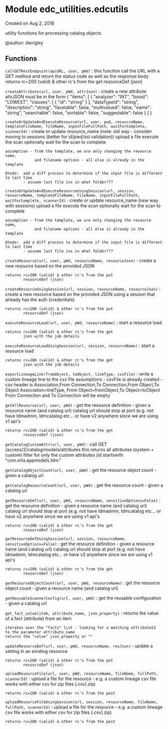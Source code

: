 Module edc_utilities.edcutils
=============================
Created on Aug 2, 2018

utility functions for processing catalog objects

@author: dwrigley

Functions
---------

    
`callGETRestEndpoint(apiURL, user, pWd)`
:   this function call the URL  with a GET method and return the status code
    as well as the response body
    returns rc=200 (valid) & other rc's from the get
            resourceDef (json)

    
`createAttribute(url, user, pWd, attrJson)`
:   create a new attribute
    attrJSON must be in the form
        {
          "items": [
            {
              "analyzer": "INT",
              "boost": "LOWEST",
              "classes": [
                {
                  "id": "string"
                }
              ],
              "dataTypeId": "string",
              "description": "string",
              "facetable": false,
              "multivalued": false,
              "name": "string",
              "searchable": false,
              "sortable": false,
              "suggestable": false
            }
          ]
        }

    
`createOrUpdateAndExecuteResource(url, user, pwd, resourceName, templateFileName, fileName, inputFileFullPath, waitForComplete, scannerId)`
:   create or update resource_name   (note: old way - consider moving to sessions (better for id/pwd/ssl validation))
    upload a file
    execute the scan
    optionally wait for the scan to complete
    
    assumption - from the template, we are only changing the resource name,
                 and filename options - all else is already in the template
    
    @todo:  add a diff process to determine if the input file is different to last time
            - assume last file ins in what folder???

    
`createOrUpdateAndExecuteResourceUsingSession(url, session, resourceName, templateFileName, fileName, inputFileFullPath, waitForComplete, scannerId)`
:   create or update resource_name  (new way with sessions)
    upload a file
    execute the scan
    optionally wait for the scan to complete
    
    assumption - from the template, we are only changing the resource name,
                 and filename options - all else is already in the template
    
    @todo:  add a diff process to determine if the input file is different to last time
            - assume last file ins in what folder???

    
`createResource(url, user, pWd, resourceName, resourceJson)`
:   create a new resource based on the provided JSON
    
    returns rc=200 (valid) & other rc's from the put
            resourceDef (json)

    
`createResourceUsingSession(url, session, resourceName, resourceJson)`
:   create a new resource based on the provided JSON
    using a session that already has the auth (credentials)
    
    returns rc=200 (valid) & other rc's from the put
            resourceDef (json)

    
`executeResourceLoad(url, user, pWd, resourceName)`
:   start a resource load
    
    returns rc=200 (valid) & other rc's from the get
            json with the job details

    
`executeResourceLoadUsingSession(url, session, resourceName)`
:   start a resource load
    
    returns rc=200 (valid) & other rc's from the get
            json with the job details

    
`exportLineageLink(fromObject, toObject, linkType, csvFile)`
:   write a custom lineage line to the csv file
    assumptions
      - csvFile is already created
      - csv header is Association,From Connection,To Connection,From Object,To Object
    Association=linkType, From Object=fromObject,To Object=toObject
    From Connection and To Connection will be empty

    
`getAllResource(url, user, pWd)`
:   get the resource definition - given a resource name (and catalog url)
    catalog url should stop at port (e.g. not have ldmadmin, ldmcatalog etc...
    or have v2 anywhere
    since we are using v1 api's
    
    returns rc=200 (valid) & other rc's from the get
            resourceDef (json)

    
`getCatalogCustomAttr(url, user, pWd)`
:   call GET /access/2/catalog/models/attributes
    this returns all attributes (system + custom)
    filter for only the custom attributes (id startswith "com.infa.appmodels.ldm."

    
`getCatalogObjectCount(url, user, pWd)`
:   get the resource object count - given a catalog url

    
`getCatalogResourceCount(url, user, pWd)`
:   get the resource count - given a catalog url

    
`getResourceDef(url, user, pWd, resourceName, sensitiveOptions=False)`
:   get the resource definition - given a resource name (and catalog url)
    catalog url should stop at port (e.g. not have ldmadmin, ldmcatalog etc...
    or have v2 anywhere
    since we are using v1 api's
    
    returns rc=200 (valid) & other rc's from the get
            resourceDef (json)

    
`getResourceDefUsingSession(url, session, resourceName, sensitiveOptions=False)`
:   get the resource definition - given a resource name (and catalog url)
    catalog url should stop at port (e.g. not have ldmadmin, ldmcatalog etc...
    or have v2 anywhere
    since we are using v1 api's
    
    returns rc=200 (valid) & other rc's from the get
            resourceDef (json)

    
`getResourceObjectCount(url, user, pWd, resourceName)`
:   get the resource object count - given a resource name (and catalog url)

    
`getReusableScannerConfig(url, user, pWd)`
:   get the reusable configuration - given a catalog url

    
`get_fact_value(item, attribute_name, json_property)`
:   returns the value of a fact (attribute) from an item
    
    iterates over the "facts" list - looking for a matching attributeId
    to the parameter attribute_name
    returns the "value" json_property or ""

    
`updateResourceDef(url, user, pWd, resourceName, resJson)`
:   update a setting in an existing resource
    
    returns rc=200 (valid) & other rc's from the put
            resourceDef (json)

    
`uploadResourceFile(url, user, pWd, resourceName, fileName, fullPath, scannerId)`
:   upload a file for the resource - e.g. a custom lineage csv file
    works with either csv for zip files  (.csv|.zip)
    
    returns rc=200 (valid) & other rc's from the post

    
`uploadResourceFileUsingSession(url, session, resourceName, fileName, fullPath, scannerId)`
:   upload a file for the resource - e.g. a custom lineage csv file
    works with either csv for zip files  (.csv|.zip)
    
    returns rc=200 (valid) & other rc's from the post